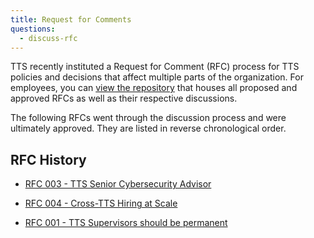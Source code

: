 ```yaml
---
title: Request for Comments
questions:
  - discuss-rfc
---
```


TTS recently instituted a Request for Comment (RFC) process for TTS policies and decisions that affect multiple parts of the organization. For employees, you can [view the repository](https://github.com/18F/tts-rfc) that houses all proposed and approved RFCs as well as their respective discussions.

The following RFCs went through the discussion process and were ultimately
approved. They are listed in reverse chronological order.

## RFC History

- [RFC 003 - TTS Senior Cybersecurity Advisor]({{site.baseurl}}/request-for-comments/003-tts-cybersecurity-advisor/)

- [RFC 004 - Cross-TTS Hiring at Scale]({{site.baseurl}}/request-for-comments/004-bucket-hiring-approach/)

- [RFC 001 - TTS Supervisors should be permanent]({{site.baseurl}}/request-for-comments/001-supervisors/)
